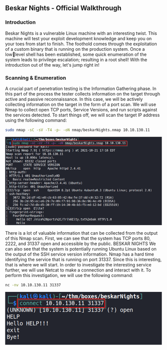 ## Beskar Nights - Official Walkthrough

### Introduction
Beskar Nights is a vulnerable Linux machine with an interesting twist. This machine will test your 
exploit development knowledge and keep you on your toes from start to finish. The foothold comes 
through the exploitation of a custom binary that is running on the production system. Once a lowlevel shell has been established, some quick enumeration of the system leads to privilege 
escalation; resulting in a root shell! With the introduction out of the way, let's jump right in!

### Scanning & Enumeration 
A crucial part of penetration testing is the Information Gathering phase. In this part of the process 
the tester collects information on the target through active and passive reconnaissance. In this 
case, we will be actively collecting information on the target in the form of a port scan. We will use 
Nmap to collect open TCP ports, Service Versions, and run scripts against the services detected. To 
start things off, we will scan the target IP address using the following command:
```bash
sudo nmap -sC -sV -T4 -p- -oN nmap/beskarNights.nmap 10.10.130.11
```
![nmap](https://github.com/rootshooter/rootshooter.github.io/blob/main/_posts/img/beskar/nmap_1.png)

There is a lot of valuable information that can be collected from the output of this Nmap scan. First, 
we can see that the system has TCP ports 80, 2222, and 31337 open and accessible by the public. 
BESKAR NIGHTS 
We can also see that the system is potentially running Ubuntu Linux based on the output of the SSH 
service version information. Nmap has a hard time identifying the service that is running on port 
31337. Since this is interesting, that is where we will start.
In order to investigate the interesting service further, we will use Netcat to make a connection and 
interact with it. To perform this investigation, we will use the following command:
```bash
nc -nv 10.10.130.11 31337
```
![netcat](https://github.com/rootshooter/rootshooter.github.io/blob/main/_posts/img/beskar/nc_1.png)
